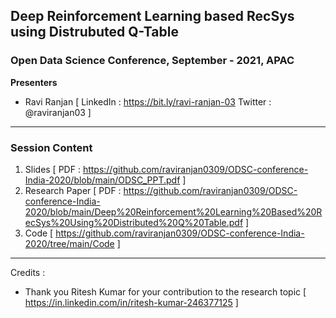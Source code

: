 ## Deep Reinforcement Learning based RecSys using Distrubuted Q-Table

### Open Data Science Conference,  September - 2021,  APAC

**Presenters**
- Ravi Ranjan [ LinkedIn : https://bit.ly/ravi-ranjan-03  Twitter : @raviranjan03  ]

--- 

### Session Content

1. Slides [ PDF : https://github.com/raviranjan0309/ODSC-conference-India-2020/blob/main/ODSC_PPT.pdf ]
2. Research Paper [ PDF : https://github.com/raviranjan0309/ODSC-conference-India-2020/blob/main/Deep%20Reinforcement%20Learning%20Based%20RecSys%20Using%20Distributed%20Q%20Table.pdf ]
3. Code [ https://github.com/raviranjan0309/ODSC-conference-India-2020/tree/main/Code ]

--- 
Credits :

- Thank you Ritesh Kumar for your contribution to the research topic [ https://in.linkedin.com/in/ritesh-kumar-246377125 ]

